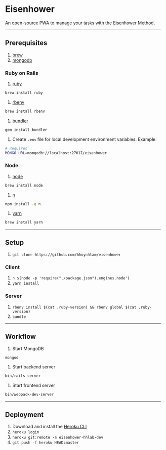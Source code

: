 # Eisenhower
An open-source PWA to manage your tasks with the Eisenhower Method.

---

## Prerequisites

1. [brew](http://brew.sh)
1. [mongodb](https://www.mongodb.com/download-center/v2/community)

### Ruby on Rails
1. [ruby](https://www.ruby-lang.org/en/documentation/installation/)

  ```sh
  brew install ruby
  ```

1. [rbenv](https://github.com/sstephenson/rbenv#installation)

  ```sh
  brew install rbenv
  ```

1. [bundler](https://bundler.io/)

  ```sh
  gem install bundler
  ```

1. Create `.env` file for local development environment variables. Example:

  ```sh
  # Required
  MONGO_URL=mongodb://localhost:27017/eisenhower
  ```

### Node
1. [node](http://nodejs.org/)

  ```sh
  brew install node
  ```

1. [n](https://github.com/tj/n)

  ```sh
  npm install -g n
  ```

1. [yarn](https://yarnpkg.com/en/docs/getting-started)

  ```sh
  brew install yarn
  ```

---

## Setup
1. `git clone https://github.com/hhuynhlam/eisenhower`

### Client
1. `n $(node -p 'require("./package.json").engines.node')`
1. `yarn install`

### Server
1. `rbenv install $(cat .ruby-version) && rbenv global $(cat .ruby-version)`
1. `bundle`

---

## Workflow
1. Start MongoDB
  ```sh
  mongod
  ```

1. Start backend server
  ```sh
  bin/rails server
  ```

1. Start frontend server
  ```sh
  bin/webpack-dev-server
  ```

---

## Deployment

1. Download and install the [Heroku CLI](https://devcenter.heroku.com/articles/heroku-command-line)
1. `heroku login`
1. `heroku git:remote -a eisenhower-hhlab-dev`
1. `git push -f heroku HEAD:master`

